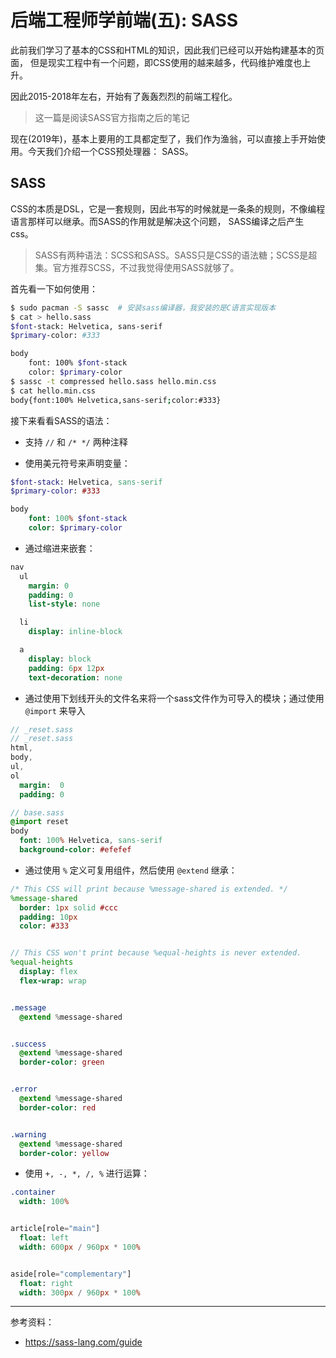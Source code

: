 # 后端工程师学前端(五): SASS

此前我们学习了基本的CSS和HTML的知识，因此我们已经可以开始构建基本的页面，
但是现实工程中有一个问题，即CSS使用的越来越多，代码维护难度也上升。

因此2015-2018年左右，开始有了轰轰烈烈的前端工程化。

> 这一篇是阅读SASS官方指南之后的笔记

现在(2019年)，基本上要用的工具都定型了，我们作为渔翁，可以直接上手开始使用。今天我们介绍一个CSS预处理器： SASS。

## SASS

CSS的本质是DSL，它是一套规则，因此书写的时候就是一条条的规则，不像编程语言那样可以继承。而SASS的作用就是解决这个问题，
SASS编译之后产生css。

> SASS有两种语法：SCSS和SASS。SASS只是CSS的语法糖；SCSS是超集。官方推荐SCSS，不过我觉得使用SASS就够了。

首先看一下如何使用：

```bash
$ sudo pacman -S sassc  # 安装sass编译器，我安装的是C语言实现版本
$ cat > hello.sass
$font-stack: Helvetica, sans-serif
$primary-color: #333

body
    font: 100% $font-stack
    color: $primary-color
$ sassc -t compressed hello.sass hello.min.css
$ cat hello.min.css
body{font:100% Helvetica,sans-serif;color:#333}
```

接下来看看SASS的语法：

- 支持 `//` 和 `/* */` 两种注释

- 使用美元符号来声明变量：

```sass
$font-stack: Helvetica, sans-serif
$primary-color: #333

body
    font: 100% $font-stack
    color: $primary-color
```

- 通过缩进来嵌套：

```sass
nav
  ul
    margin: 0
    padding: 0
    list-style: none

  li
    display: inline-block

  a
    display: block
    padding: 6px 12px
    text-decoration: none
```

- 通过使用下划线开头的文件名来将一个sass文件作为可导入的模块；通过使用 `@import` 来导入

```sass
// _reset.sass
// _reset.sass
html,
body,
ul,
ol
  margin:  0
  padding: 0

// base.sass
@import reset
body
  font: 100% Helvetica, sans-serif
  background-color: #efefef
```

- 通过使用 `%` 定义可复用组件，然后使用 `@extend` 继承：

```sass
/* This CSS will print because %message-shared is extended. */
%message-shared
  border: 1px solid #ccc
  padding: 10px
  color: #333


// This CSS won't print because %equal-heights is never extended.
%equal-heights
  display: flex
  flex-wrap: wrap


.message
  @extend %message-shared


.success
  @extend %message-shared
  border-color: green


.error
  @extend %message-shared
  border-color: red


.warning
  @extend %message-shared
  border-color: yellow
```

- 使用 `+, -, *, /, %` 进行运算：

```sass
.container
  width: 100%


article[role="main"]
  float: left
  width: 600px / 960px * 100%


aside[role="complementary"]
  float: right
  width: 300px / 960px * 100%
```

---

参考资料：

- https://sass-lang.com/guide
